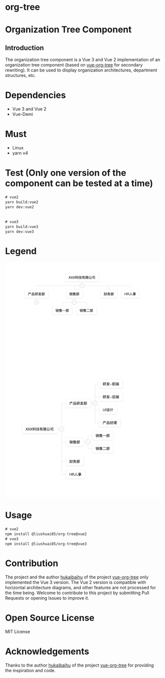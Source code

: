 # org-tree

# Organization Tree Component
## Introduction
The organization tree component is a Vue 3 and Vue 2 implementation of an organization tree component (based on [vue-org-tree](https://github.com/hukaibaihu/vue-org-tree) for secondary rewriting). It can be used to display organization architectures, department structures, etc.


# Dependencies
- Vue 3 and Vue 2
- Vue-Demi

# Must
- Linux 
- yarn v4

# Test (Only one version of the component can be tested at a time)

```shell
# vue2
yarn build:vue2
yarn dev:vue2


# vue3
yarn build:vue3
yarn dev:vue3
```

# Legend
![default](./doc/default.png)
![horizontal](./doc/horizontal.png)

# Usage
```shell
# vue2 
npm install @liushuai05/org-tree@vue2
# vue3 
npm install @liushuai05/org-tree@vue3
```

# Contribution
The project and the author [hukaibaihu](https://github.com/hukaibaihu) of the project [vue-org-tree](https://github.com/hukaibaihu/vue-org-tree) only implemented the Vue 3 version. The Vue 2 version is compatible with horizontal architecture diagrams, and other features are not processed for the time being. 
Welcome to contribute to this project by submitting Pull Requests or opening Issues to improve it.

# Open Source License
MIT License

# Acknowledgements
Thanks to the author [hukaibaihu](https://github.com/hukaibaihu) of the project [vue-org-tree](https://github.com/hukaibaihu/vue-org-tree) for providing the inspiration and code.


